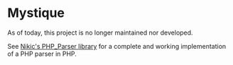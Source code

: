 Mystique
========

As of today, this project is no longer maintained nor developed. 

See [Nikic's PHP_Parser library](/nikic/PHP-parser) for a complete and working implementation of a PHP parser in PHP.
